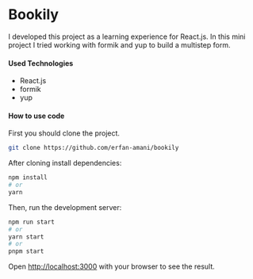 # Bookily

I developed this project as a learning experience for React.js. In this mini project I tried working with formik and yup to build a multistep form. <br />

#### Used Technologies
- React.js
- formik
- yup

#### How to use code

First you should clone the project.
```bash
git clone https://github.com/erfan-amani/bookily
```

After cloning install dependencies:
```bash
npm install 
# or
yarn
```

Then, run the development server:

```bash
npm run start
# or
yarn start
# or
pnpm start
```

Open [http://localhost:3000](http://localhost:3000) with your browser to see the result.
